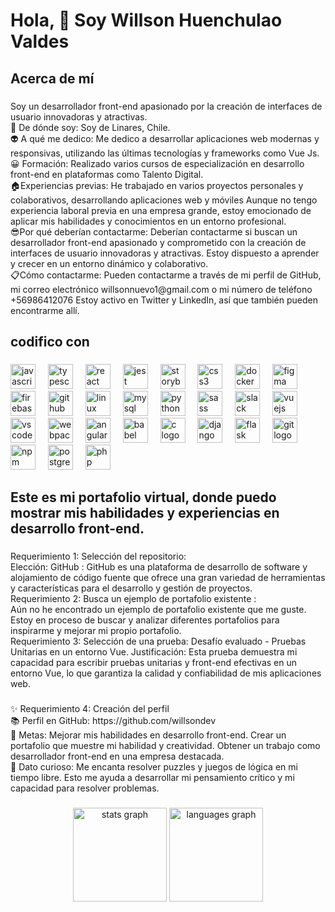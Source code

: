 <h1 align="left">Hola, 👋 Soy Willson Huenchulao Valdes</h1>

###

<h2 align="left">Acerca de mí</h2>

###

<p align="left">Soy un desarrollador front-end apasionado por la creación de interfaces de usuario innovadoras y atractivas. <br>🐶 De dónde soy: Soy de Linares, Chile. <br>👽 A qué me dedico: Me dedico a desarrollar aplicaciones web modernas y responsivas, utilizando las últimas tecnologías y frameworks como Vue Js.<br>😀 Formación:  Realizado varios cursos de especialización en desarrollo front-end en plataformas como Talento Digital.<br>🏠Experiencias previas: He trabajado en varios proyectos personales y colaborativos, desarrollando aplicaciones web y móviles Aunque no tengo experiencia laboral previa en una empresa grande, estoy emocionado de aplicar mis habilidades y conocimientos en un entorno profesional.<br>😎Por qué deberían contactarme: Deberían contactarme si buscan un desarrollador front-end apasionado y comprometido con la creación de interfaces de usuario innovadoras y atractivas. Estoy dispuesto a aprender y crecer en un entorno dinámico y colaborativo. <br>📋Cómo contactarme: Pueden contactarme a través de mi perfil de GitHub, mi correo electrónico willsonnuevo1@gmail.com o mi número de teléfono +56986412076 Estoy activo en Twitter y LinkedIn, así que también pueden encontrarme allí.</p>

###

<h2 align="left">codifico con</h2>

###

<div align="left">
  <img src="https://cdn.jsdelivr.net/gh/devicons/devicon/icons/javascript/javascript-original.svg" height="40" alt="javascript logo"  />
  <img width="12" />
  <img src="https://cdn.jsdelivr.net/gh/devicons/devicon/icons/typescript/typescript-original.svg" height="40" alt="typescript logo"  />
  <img width="12" />
  <img src="https://cdn.jsdelivr.net/gh/devicons/devicon/icons/react/react-original.svg" height="40" alt="react logo"  />
  <img width="12" />
  <img src="https://cdn.jsdelivr.net/gh/devicons/devicon/icons/jest/jest-plain.svg" height="40" alt="jest logo"  />
  <img width="12" />
  <img src="https://cdn.jsdelivr.net/gh/devicons/devicon/icons/storybook/storybook-original.svg" height="40" alt="storybook logo"  />
  <img width="12" />
  <img src="https://cdn.jsdelivr.net/gh/devicons/devicon/icons/css3/css3-original.svg" height="40" alt="css3 logo"  />
  <img width="12" />
  <img src="https://cdn.jsdelivr.net/gh/devicons/devicon/icons/docker/docker-original.svg" height="40" alt="docker logo"  />
  <img width="12" />
  <img src="https://cdn.jsdelivr.net/gh/devicons/devicon/icons/figma/figma-original.svg" height="40" alt="figma logo"  />
  <img width="12" />
  <img src="https://cdn.jsdelivr.net/gh/devicons/devicon/icons/firebase/firebase-plain.svg" height="40" alt="firebase logo"  />
  <img width="12" />
  <img src="https://cdn.jsdelivr.net/gh/devicons/devicon/icons/github/github-original.svg" height="40" alt="github logo"  />
  <img width="12" />
  <img src="https://cdn.jsdelivr.net/gh/devicons/devicon/icons/linux/linux-original.svg" height="40" alt="linux logo"  />
  <img width="12" />
  <img src="https://cdn.jsdelivr.net/gh/devicons/devicon/icons/mysql/mysql-original.svg" height="40" alt="mysql logo"  />
  <img width="12" />
  <img src="https://cdn.jsdelivr.net/gh/devicons/devicon/icons/python/python-original.svg" height="40" alt="python logo"  />
  <img width="12" />
  <img src="https://cdn.jsdelivr.net/gh/devicons/devicon/icons/sass/sass-original.svg" height="40" alt="sass logo"  />
  <img width="12" />
  <img src="https://cdn.jsdelivr.net/gh/devicons/devicon/icons/slack/slack-original.svg" height="40" alt="slack logo"  />
  <img width="12" />
  <img src="https://cdn.jsdelivr.net/gh/devicons/devicon/icons/vuejs/vuejs-original.svg" height="40" alt="vuejs logo"  />
  <img width="12" />
  <img src="https://cdn.jsdelivr.net/gh/devicons/devicon/icons/vscode/vscode-original.svg" height="40" alt="vscode logo"  />
  <img width="12" />
  <img src="https://cdn.jsdelivr.net/gh/devicons/devicon/icons/webpack/webpack-original.svg" height="40" alt="webpack logo"  />
  <img width="12" />
  <img src="https://cdn.jsdelivr.net/gh/devicons/devicon/icons/angularjs/angularjs-original.svg" height="40" alt="angularjs logo"  />
  <img width="12" />
  <img src="https://cdn.jsdelivr.net/gh/devicons/devicon/icons/babel/babel-original.svg" height="40" alt="babel logo"  />
  <img width="12" />
  <img src="https://cdn.jsdelivr.net/gh/devicons/devicon/icons/c/c-original.svg" height="40" alt="c logo"  />
  <img width="12" />
  <img src="https://cdn.jsdelivr.net/gh/devicons/devicon/icons/django/django-plain.svg" height="40" alt="django logo"  />
  <img width="12" />
  <img src="https://cdn.jsdelivr.net/gh/devicons/devicon/icons/flask/flask-original.svg" height="40" alt="flask logo"  />
  <img width="12" />
  <img src="https://cdn.jsdelivr.net/gh/devicons/devicon/icons/git/git-original.svg" height="40" alt="git logo"  />
  <img width="12" />
  <img src="https://cdn.jsdelivr.net/gh/devicons/devicon/icons/npm/npm-original-wordmark.svg" height="40" alt="npm logo"  />
  <img width="12" />
  <img src="https://cdn.jsdelivr.net/gh/devicons/devicon/icons/postgresql/postgresql-original.svg" height="40" alt="postgresql logo"  />
  <img width="12" />
  <img src="https://cdn.jsdelivr.net/gh/devicons/devicon/icons/php/php-original.svg" height="40" alt="php logo"  />
</div>

###

<h2 align="left">Este es mi portafolio virtual, donde puedo mostrar mis habilidades y experiencias en desarrollo front-end.</h2>

###

<p align="left">Requerimiento 1: Selección del repositorio:<br>Elección: GitHub : GitHub es una plataforma de desarrollo de software y alojamiento de código fuente que ofrece una gran variedad de herramientas y características para el desarrollo y gestión de proyectos. <br>Requerimiento 2: Busca un ejemplo de portafolio existente :<br>Aún no he encontrado un ejemplo de portafolio existente que me guste. Estoy en proceso de buscar y analizar diferentes portafolios para inspirarme y mejorar mi propio portafolio.<br>Requerimiento 3: Selección de una prueba: Desafío evaluado - Pruebas Unitarias en un entorno Vue. Justificación: Esta prueba demuestra mi capacidad para escribir pruebas unitarias y front-end efectivas en un entorno Vue, lo que garantiza la calidad y confiabilidad de mis aplicaciones web.</p>

###

<p align="left">✨ Requerimiento 4: Creación del perfil<br>📚 Perfil en GitHub: https://github.com/willsondev <br>🎯 Metas:  Mejorar mis habilidades en desarrollo front-end.  Crear un portafolio que muestre mi habilidad y creatividad. Obtener un trabajo como desarrollador front-end en una empresa destacada. <br>🎲 Dato curioso: Me encanta resolver puzzles y juegos de lógica en mi tiempo libre. Esto me ayuda a desarrollar mi pensamiento crítico y mi capacidad para resolver problemas.</p>

###

<div align="center">
  <img src="https://github-readme-stats.vercel.app/api?username=willsondev&hide_title=false&hide_rank=false&show_icons=true&include_all_commits=true&count_private=true&disable_animations=false&theme=dracula&locale=en&hide_border=false&order=1" height="150" alt="stats graph"  />
  <img src="https://github-readme-stats.vercel.app/api/top-langs?username=willsondev&locale=en&hide_title=false&layout=compact&card_width=320&langs_count=5&theme=dracula&hide_border=false&order=2" height="150" alt="languages graph"  />
</div>

###
